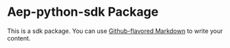 # Aep-python-sdk Package

This is a sdk package. You can use
[Github-flavored Markdown](https://guides.github.com/features/mastering-markdown/)
to write your content.